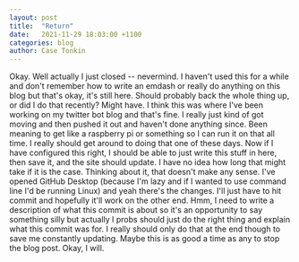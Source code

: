 ```yaml
---
layout: post
title:  "Return"
date:   2021-11-29 18:03:00 +1100
categories: blog
author: Case Tonkin
---
```


Okay. Well actually I just closed -- nevermind.
I haven't used this for a while and don't remember how to write an emdash or really do anything on this blog but that's okay, it's still here. Should probably back the whole thing up, or did I do that recently? Might have.
I think this was where I've been working on my twitter bot blog and that's fine. I really just kind of got moving and then pushed it out and haven't done anything since. Been meaning to get like a raspberry pi or something so I can run it on that all time. I really should get around to doing that one of these days.
Now if I have configured this right, I should be able to just write this stuff in here, then save it, and the site should update. I have no idea how long that might take if it is the case.
Thinking about it, that doesn't make any sense. I've opened GitHub Desktop (because I'm lazy and if I wanted to use command line I'd be running Linux) and yeah there's the changes. I'll just have to hit commit and hopefully it'll work on the other end.
Hmm, I need to write a description of what this commit is about so it's an opportunity to say something silly but actually I probs should just do the right thing and explain what this commit was for.
I really should only do that at the end though to save me constantly updating. Maybe this is as good a time as any to stop the blog post. Okay, I will.